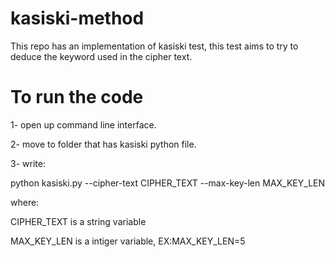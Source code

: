 # kasiski-method
This repo has an implementation of kasiski test, this test aims to try to deduce the keyword used in the cipher text.

# To run the code

1- open up command line interface.

2- move to folder that has kasiski python file.

3- write:

  python kasiski.py --cipher-text CIPHER_TEXT --max-key-len MAX_KEY_LEN
  
  where:
  
  CIPHER_TEXT is a string variable 
  
  MAX_KEY_LEN is a intiger variable, EX:MAX_KEY_LEN=5 
